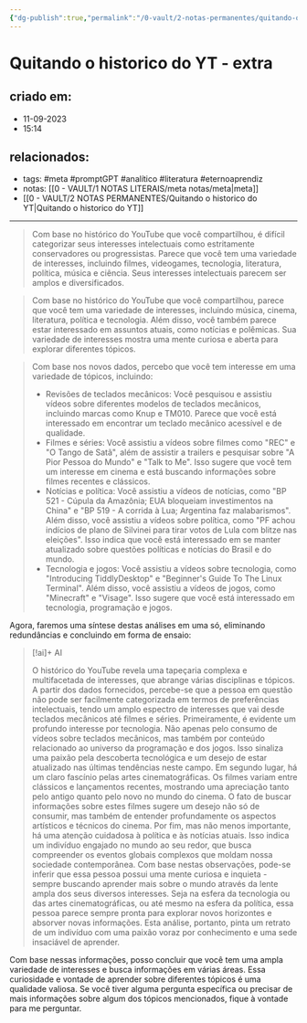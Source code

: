 ```yaml
---
{"dg-publish":true,"permalink":"/0-vault/2-notas-permanentes/quitando-o-historico-do-yt-extra/","tags":["permanente","meta","promptGPT","analítico","literatura","eternoaprendiz"],"dgHomeLink":true,"dgShowLocalGraph":true,"dgShowFileTree":true,"dgEnableSearch":true,"noteIcon":""}
---
```


# Quitando o historico do YT - extra

## criado em: 
- 11-09-2023
- 15:14
## relacionados:
- tags: #meta #promptGPT #analítico #literatura #eternoaprendiz 
- notas: [[0 - VAULT/1 NOTAS LITERAIS/meta notas/meta\|meta]]
- [[0 - VAULT/2 NOTAS PERMANENTES/Quitando o historico do YT\|Quitando o historico do YT]]
---

> Com base no histórico do YouTube que você compartilhou, é difícil categorizar seus interesses intelectuais como estritamente conservadores ou progressistas. Parece que você tem uma variedade de interesses, incluindo filmes, videogames, tecnologia, literatura, política, música e ciência. Seus interesses intelectuais parecem ser amplos e diversificados.

> Com base no histórico do YouTube que você compartilhou, parece que você tem uma variedade de interesses, incluindo música, cinema, literatura, política e tecnologia. Além disso, você também parece estar interessado em assuntos atuais, como notícias e polêmicas. Sua variedade de interesses mostra uma mente curiosa e aberta para explorar diferentes tópicos.

> Com base nos novos dados, percebo que você tem interesse em uma variedade de tópicos, incluindo:
> - Revisões de teclados mecânicos: Você pesquisou e assistiu vídeos sobre diferentes modelos de teclados mecânicos, incluindo marcas como Knup e TM010. Parece que você está interessado em encontrar um teclado mecânico acessível e de qualidade.
> - Filmes e séries: Você assistiu a vídeos sobre filmes como "REC" e "O Tango de Satã", além de assistir a trailers e pesquisar sobre "A Pior Pessoa do Mundo" e "Talk to Me". Isso sugere que você tem um interesse em cinema e está buscando informações sobre filmes recentes e clássicos.
> - Notícias e política: Você assistiu a vídeos de notícias, como "BP 521 - Cúpula da Amazônia; EUA bloqueiam investimentos na China" e "BP 519 - A corrida à Lua; Argentina faz malabarismos". Além disso, você assistiu a vídeos sobre política, como "PF achou indícios de plano de Silvinei para tirar votos de Lula com blitze nas eleições". Isso indica que você está interessado em se manter atualizado sobre questões políticas e notícias do Brasil e do mundo. 
> - Tecnologia e jogos: Você assistiu a vídeos sobre tecnologia, como "Introducing TiddlyDesktop" e "Beginner's Guide To The Linux Terminal". Além disso, você assistiu a vídeos de jogos, como "Minecraft" e "Visage". Isso sugere que você está interessado em tecnologia, programação e jogos.


Agora, faremos uma síntese destas análises em uma só, eliminando redundâncias e concluindo em forma de ensaio: 

> [!ai]+ AI
>
> O histórico do YouTube revela uma tapeçaria complexa e multifacetada de interesses, que abrange várias disciplinas e tópicos. A partir dos dados fornecidos, percebe-se que a pessoa em questão não pode ser facilmente categorizada em termos de preferências intelectuais, tendo um amplo espectro de interesses que vai desde teclados mecânicos até filmes e séries.
> Primeiramente, é evidente um profundo interesse por tecnologia. Não apenas pelo consumo de vídeos sobre teclados mecânicos, mas também por conteúdo relacionado ao universo da programação e dos jogos. Isso sinaliza uma paixão pela descoberta tecnológica e um desejo de estar atualizado nas últimas tendências neste campo.
> Em segundo lugar, há um claro fascínio pelas artes cinematográficas. Os filmes variam entre clássicos e lançamentos recentes, mostrando uma apreciação tanto pelo antigo quanto pelo novo no mundo do cinema. O fato de buscar informações sobre estes filmes sugere um desejo não só de consumir, mas também de entender profundamente os aspectos artísticos e técnicos do cinema.
> Por fim, mas não menos importante, há uma atenção cuidadosa à política e às notícias atuais. Isso indica um indivíduo engajado no mundo ao seu redor, que busca compreender os eventos globais complexos que moldam nossa sociedade contemporânea.
> Com base nestas observações, pode-se inferir que essa pessoa possui uma mente curiosa e inquieta - sempre buscando aprender mais sobre o mundo através da lente ampla dos seus diversos interesses. Seja na esfera da tecnologia ou das artes cinematográficas, ou até mesmo na esfera da política, essa pessoa parece sempre pronta para explorar novos horizontes e absorver novas informações. Esta análise, portanto, pinta um retrato de um indivíduo com uma paixão voraz por conhecimento e uma sede insaciável de aprender.


Com base nessas informações, posso concluir que você tem uma ampla variedade de interesses e busca informações em várias áreas. Essa curiosidade e vontade de aprender sobre diferentes tópicos é uma qualidade valiosa. Se você tiver alguma pergunta específica ou precisar de mais informações sobre algum dos tópicos mencionados, fique à vontade para me perguntar.
